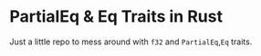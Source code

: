 # PartialEq & Eq Traits in Rust

Just a little repo to mess around with `f32` and `PartialEq`,`Eq` traits.
